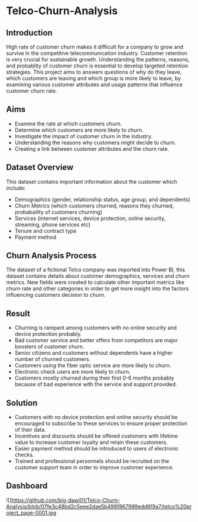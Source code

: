 # Telco-Churn-Analysis

## **Introduction**
High rate of customer churn makes it difficult for a company to grow and survive in the competitive telecommunication industry. Customer retention is very crucial for sustainable growth. Understanding the patterns, reasons, and probablity of customer churn is essential to develop targeted retention strategies. This project aims to answers questions of why do they leave, which customers are leaving and which group is more likely to leave, by examining various customer attributes and usage patterns that influence customer churn rate.

## **Aims**
- Examine the rate at which customers churn.
- Determine which customers are more likely to churn.
- Investigate the impact of customer churn in the industry.
- Understanding the reasons why customers might decide to churn.
- Creating a link between customer attributes and the churn rate.

## **Dataset Overview**
This dataset contains important information about the customer which include:
- Demographics (gender, relationship status, age group, and dependents)
- Churn Metrics (which customers churned, reasons they churned, probabaility of customers churning)
- Services (internet services, device protection, online security, streaming, phone services etc)
- Tenure and contract type
- Payment method
  
## **Churn Analysis Process**
The dataset of a fictional Telco company was imported into Power BI, this dataset contains details about customer demographics, services and churn metrics.
New fields were created to calculate other important metrics like churn rate and other categories in order to get more insight into the factors influencing customers decision to churn.

## **Result**
- Churning is rampant among customers with no online security and device protection probably.
- Bad customer service and better offers from competitors are major boosters of customer churn.
- Senior citizens and customers without dependents have a higher number of churned customers.
- Customers using the fiber optic service are more likely to churn.
- Electronic check users are more likely to churn.
- Customers mostly churned during their first 0-6 months probably because of bad experience with the service and support provided.

## **Solution**
- Customers with no device protection and online security should be encouraged to subscribe to these services to ensure proper protection of their data.
- Incentives and discounts should be offered customers with lifetime value to increase customer loyalty and retain these customers.
- Easier payment method should be introduced to users of electronic checks.
- Trained and professional personnels should be recruited on the customer support team in order to improve customer experience.

## **Dashboard**
![]https://github.com/big-dawi01/Telco-Churn-Analysis/blob/07fe3c48bd2c5eee2dae5b498f867999edd6f9a7/telco%20project_page-0001.jpg
